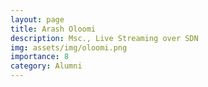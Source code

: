 ```yaml
---
layout: page
title: Arash Oloomi
description: Msc., Live Streaming over SDN
img: assets/img/oloomi.png
importance: 8
category: Alumni
---
```

